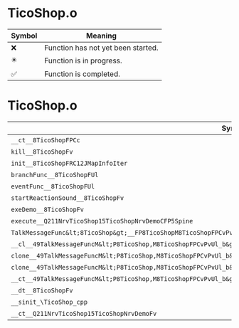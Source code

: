 # TicoShop.o
| Symbol | Meaning 
| ------------- | ------------- 
| :x: | Function has not yet been started. 
| :eight_pointed_black_star: | Function is in progress. 
| :white_check_mark: | Function is completed. 


# TicoShop.o
| Symbol | Decompiled? |
| ------------- | ------------- |
| `__ct__8TicoShopFPCc` | :x: |
| `kill__8TicoShopFv` | :x: |
| `init__8TicoShopFRC12JMapInfoIter` | :x: |
| `branchFunc__8TicoShopFUl` | :x: |
| `eventFunc__8TicoShopFUl` | :x: |
| `startReactionSound__8TicoShopFv` | :x: |
| `exeDemo__8TicoShopFv` | :x: |
| `execute__Q211NrvTicoShop15TicoShopNrvDemoCFP5Spine` | :x: |
| `TalkMessageFunc&lt;8TicoShop&gt;__FP8TicoShopM8TicoShopFPCvPvUl_b_49TalkMessageFuncM&lt;P8TicoShop,M8TicoShopFPCvPvUl_b&gt;` | :x: |
| `__cl__49TalkMessageFuncM&lt;P8TicoShop,M8TicoShopFPCvPvUl_b&gt;CFUl` | :x: |
| `clone__49TalkMessageFuncM&lt;P8TicoShop,M8TicoShopFPCvPvUl_b&gt;CFv` | :x: |
| `clone__49TalkMessageFuncM&lt;P8TicoShop,M8TicoShopFPCvPvUl_b&gt;CFP7JKRHeap` | :x: |
| `__ct__49TalkMessageFuncM&lt;P8TicoShop,M8TicoShopFPCvPvUl_b&gt;FRC49TalkMessageFuncM&lt;P8TicoShop,M8TicoShopFPCvPvUl_b&gt;` | :x: |
| `__dt__8TicoShopFv` | :x: |
| `__sinit_\TicoShop_cpp` | :x: |
| `__ct__Q211NrvTicoShop15TicoShopNrvDemoFv` | :x: |
